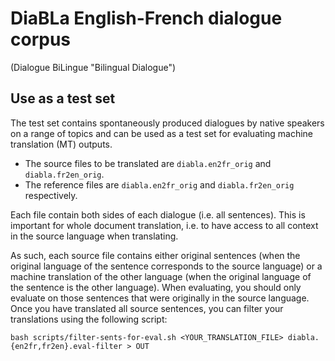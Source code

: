 # DiaBLa English-French dialogue corpus
(Dialogue BiLingue "Bilingual Dialogue")


## Use as a test set

The test set contains spontaneously produced dialogues by native speakers on a range of topics and can be used as a test set for evaluating machine translation (MT) outputs.

- The source files to be translated are `diabla.en2fr_orig` and `diabla.fr2en_orig`.
- The reference files are `diabla.en2fr_orig` and `diabla.fr2en_orig` respectively.
 
Each file contain both sides of each dialogue (i.e. all sentences). This is important for whole document translation, i.e. to have access to all context in the source language when translating. 

As such, each source file contains either original sentences (when the original language of the sentence corresponds to the source language) or a machine translation of the other language (when the original language of the sentence is the other language). When evaluating, you should only evaluate on those sentences that were originally in the source language. Once you have translated all source sentences, you can filter your translations using the following script:

`bash scripts/filter-sents-for-eval.sh <YOUR_TRANSLATION_FILE> diabla.{en2fr,fr2en}.eval-filter > OUT`





